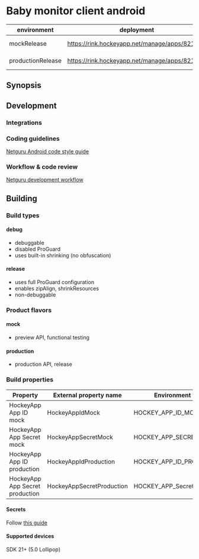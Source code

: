 <!-- 
    Couple of points about editing:
    
    1. Keep it SIMPLE.
    2. Refer to reference docs and other external sources when possible.
    3. Remember that the file must be useful for new / external developers, and stand as a documentation basis on its own.
    4. Try to make it as informative as possible.
    5. Do not put data that can be easily found in code.
    6. Include this file on ALL branches.
-->

<!-- Put your project's name -->
# Baby monitor client android

<!-- METADATA -->
<!-- Add links to JIRA, Google Drive, mailing list and other relevant resources -->
<!-- Add links to CI configs with build status and deployment environment, e.g.: -->
| environment | deployment            | status             |
|-------------|-----------------------|--------------------|
| mockRelease        | https://rink.hockeyapp.net/manage/apps/821156| https://app.bitrise.io/app/f771060e296f1f5e/status.svg?token=UkluW_9d1sfVP2c5lklYWg&branch=master |
| productionRelease  | https://rink.hockeyapp.net/manage/apps/821318| https://app.bitrise.io/app/f771060e296f1f5e/status.svg?token=UkluW_9d1sfVP2c5lklYWg&branch=master |
<!--- If applies, add link to app on Google Play -->

## Synopsis
<!-- Describe the project in few sentences -->

## Development

### Integrations
<!-- Describe external service and hardware integrations, link to reference docs, use #### headings -->

### Coding guidelines
[Netguru Android code style guide](https://netguru.atlassian.net/wiki/display/ANDROID/Android+best+practices)
<!-- OPTIONAL: Describe any additional coding guidelines (if non-standard) -->

### Workflow & code review
[Netguru development workflow](https://netguru.atlassian.net/wiki/display/DT2015/Netguru+development+flow)
<!-- OPTIONAL: Describe workflow and code review process (if non-standard) --> 

## Building
<!-- Aim to explain the process so that any new or external developer not familiar with the project can perform build and deploy -->

### Build types
<!-- List and describe build types -->
#### debug
 - debuggable
 - disabled ProGuard
 - uses built-in shrinking (no obfuscation)
 
#### release
 - uses full ProGuard configuration
 - enables zipAlign, shrinkResources
 - non-debuggable

### Product flavors
<!-- List and describe product flavors, purposes and dedicated deployment channels -->
 
#### mock
 - preview API, functional testing
 
#### production
 - production API, release

### Build properties
<!-- List all build properties that have to be supplied, including secrets. Describe the method of supplying them, both on local builds and CI -->

| Property         | External property name | Environment variable |
|------------------|------------------------|----------------------|
| HockeyApp App ID mock | HockeyAppIdMock            | HOCKEY_APP_ID_MOCK|
| HockeyApp App Secret mock | HockeyAppSecretMock            | HOCKEY_APP_SECRET_MOCK|
| HockeyApp App ID production | HockeyAppIdProduction           | HOCKEY_APP_ID_PRODUCTION|
| HockeyApp App Secret production | HockeyAppSecretProduction           | HOCKEY_APP_Secret_PRODUCTION|

#### Secrets
Follow [this guide](https://netguru.atlassian.net/wiki/pages/viewpage.action?pageId=33030753) 

#### Supported devices
SDK 21+ (5.0 Lollipop)

